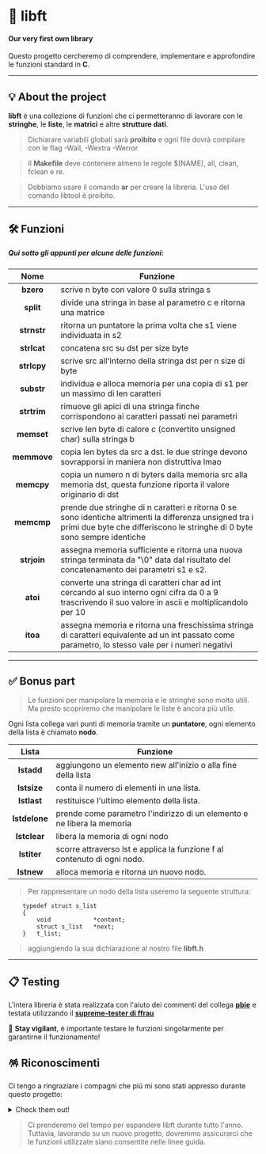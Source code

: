 # 📖 libft
####  Our very first own library
Questo progetto cercheremo di comprendere, implementare e approfondire le funzioni standard in **C**.

------------

## 💡 About the project

**libft** è una collezione di funzioni che ci permetteranno di lavorare con le **stringhe**, le **liste**, le **matrici** e altre **strutture dati**.

> Dichiarare variabili globali sarà **proibito** e ogni file dovrà compilare con le flag  -Wall, -Wextra -Werror

> Il **Makefile** deve contenere almeno le regole $(NAME), all, clean, fclean e re.

> Dobbiamo usare il comando **ar** per creare la libreria. L'uso del comando libtool è proibito.

------------

## 🛠️ Funzioni

 ##### Qui sotto gli appunti per alcune delle funzioni:

|    Nome     | Funzione                                                                                                                                                                             |
|:-----------:|--------------------------------------------------------------------------------------------------------------------------------------------------------------------------------------|
|  **bzero**  | scrive n byte con valore 0 sulla stringa s                                                                                                                                           |
|  **split**  | divide una stringa in base al parametro c e ritorna una matrice                                                                                                                      |
| **strnstr** | ritorna un puntatore la prima volta che s1 viene individuata in s2                                                                                                                   |
| **strlcat** | concatena src su dst per size byte                                                                                                                                                   |
| **strlcpy** | scrive src all'interno della stringa dst per n size di byte                                                                                                                          |
| **substr**  | individua e alloca memoria per una copia di s1 per un massimo di len caratteri                                                                                                       |
| **strtrim** | rimuove gli apici di una stringa finche corrispondono ai caratteri passati nei parametri                                                                                             |
| **memset**  | scrive len byte di calore c (convertito unsigned char) sulla stringa b                                                                                                               |
| **memmove** | copia len bytes da src a dst. le due stringe devono sovrapporsi in maniera non distruttiva lmao                                                                                      |
| **memcpy**  | copia un numero n di byters dalla memoria src alla memoria dst, questa funzione riporta il valore originario di dst                                                                  |
| **memcmp**  | prende due stringhe di n caratteri e ritorna 0 se sono identiche altrimenti la differenza unsigned tra i primi due byte che differiscono le stringhe di 0 byte sono sempre identiche |
| **strjoin** | assegna memoria sufficiente e ritorna una nuova stringa terminata da "\0" data dal risultato del concatenamento dei parametri s1 e s2.                                               |
|  **atoi**   | converte una stringa di caratteri char ad int cercando al suo interno ogni cifra da 0 a 9 trascrivendo il suo valore in ascii e moltiplicandolo per 10                               |
|  **itoa**   | assegna memoria e ritorna una freschissima stringa di caratteri equivalente ad un int passato come parametro, lo stesso vale per i numeri negativi                                   |

------------

## ✅ Bonus part

> Le funzioni per manipolare la memoria e le stringhe sono molto utili. 
Ma presto scopriremo che manipolare le liste è ancora più utile.

Ogni lista collega vari punti di memoria tramite un **puntatore**, ogni elemento della lista è chiamato **nodo**.

|     Lista     | Funzione                                                                 |
|:-------------:|--------------------------------------------------------------------------|
|  **lstadd**   | aggiungono un elemento new all'inizio o alla fine della lista            |
|  **lstsize**  | conta il numero di elementi in una lista.                                |
|  **lstlast**  | restituisce l'ultimo elemento della lista.                               |
| **lstdelone** | prende come parametro l'indirizzo di un elemento e ne libera la memoria  |
| **lstclear**  | libera la memoria di ogni nodo                                           |
|  **lstiter**  | scorre attraverso lst e applica la funzione f al contenuto di ogni nodo. |
|  **lstnew**   | alloca memoria e ritorna un nuovo nodo.                                  |

> Per rappresentare un nodo della lista useremo la seguente struttura:
 
        typedef struct s_list
        {
            void			*content;
            struct s_list	*next;
        }	t_list;

> aggiungiendo la sua dichiarazione al nostro file **libft.h**

------------

## 📋 Testing

L'intera libreria è stata realizzata con l'aiuto dei commenti del collega **[pbie](https://github.com/pbie42/libft42commented)**
e testata utilizzando il [**supreme-tester di ffrau**](https://github.com/FranFrau/Supreme-Tester-Libft)

🚨 **Stay vigilant**, è importante testare le funzioni singolarmente per garantirne il funzionamento!

## 🪅 Riconoscimenti

Ci tengo a ringraziare i compagni che piú mi sono stati appresso durante questo progetto:

 <details>

  <summary> Check them out! </summary>

* https://github.com/stenterello
* https://github.com/mcapalbo
* https://github.com/lmorelli333
* https://github.com/equadrin
* https://github.com/TizianoPiras
* https://github.com/misidori

</details>

> Ci prenderemo del tempo per espandere libft durante tutto l'anno.
Tuttavia, lavorando su un nuovo progetto, dovremmo assicurarci
che le funzioni utilizzate siano consentite nelle linee guida.
